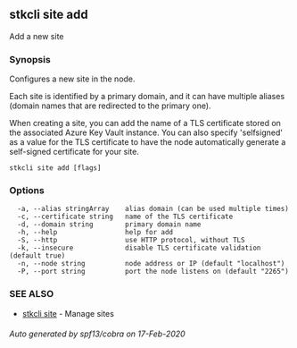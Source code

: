 ## stkcli site add

Add a new site

### Synopsis

Configures a new site in the node.

Each site is identified by a primary domain, and it can have multiple aliases (domain names that are redirected to the primary one).

When creating a site, you can add the name of a TLS certificate stored on the associated Azure Key Vault instance. You can also specify 'selfsigned' as a value for the TLS certificate to have the node automatically generate a self-signed certificate for your site.


```
stkcli site add [flags]
```

### Options

```
  -a, --alias stringArray    alias domain (can be used multiple times)
  -c, --certificate string   name of the TLS certificate
  -d, --domain string        primary domain name
  -h, --help                 help for add
  -S, --http                 use HTTP protocol, without TLS
  -k, --insecure             disable TLS certificate validation (default true)
  -n, --node string          node address or IP (default "localhost")
  -P, --port string          port the node listens on (default "2265")
```

### SEE ALSO

* [stkcli site](stkcli_site.md)	 - Manage sites

###### Auto generated by spf13/cobra on 17-Feb-2020
